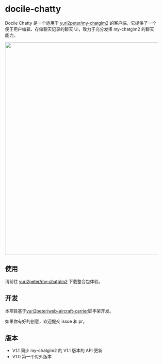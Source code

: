 # docile-chatty

Docile Chatty 是一个适用于 [yuri2peter/my-chatglm2](https://github.com/yuri2peter/my-chatglm2) 的客户端，它提供了一个便于用户编辑、存储聊天记录的聊天 UI，致力于充分发挥 my-chatglm2 的聊天能力。

<img src="https://github.com/yuri2peter/docile-chatty/assets/23306626/4f2c389c-d153-4503-9e46-1a2dfef95769" width="700" />

## 使用

请前往 [yuri2peter/my-chatglm2](https://github.com/yuri2peter/my-chatglm2) 下载整合包体验。

## 开发

本项目基于[yuri2peter/web-aircraft-carrier](https://github.com/yuri2peter/web-aircraft-carrier)脚手架开发。

如果你有好的创意，欢迎提交 issue 和 pr。

## 版本

- V1.1 同步 my-chatglm2 的 V1.1 版本的 API 更新
- V1.0 第一个对外版本
